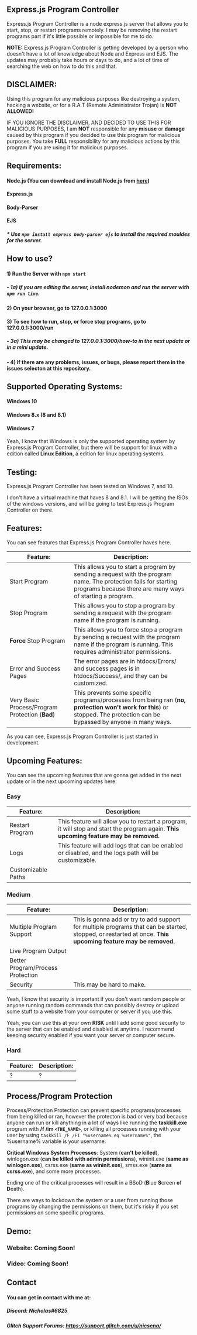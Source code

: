 ## Express.js Program Controller

Express.js Program Controller is a node express.js server that allows you to start, stop, or restart programs remotely. I may be removing the restart programs part if it's little possible or impossible for me to do.

**NOTE:** Express.js Program Controller is getting developed by a person who doesn't have a lot of knowledge about Node and Express and EJS. The updates may probably take hours or days to do, and a lot of time of searching the web on how to do this and that.

## DISCLAIMER:

Using this program for any malicious purposes like destroying a system, hacking a website, or for a R.A.T (Remote Administrator Trojan) is **NOT ALLOWED!**

IF YOU IGNORE THE DISCLAIMER, AND DECIDED TO USE THIS FOR MALICIOUS PURPOSES, I am **NOT** responsible for any **misuse** or **damage** caused by this program if you decided to use this program for malicious purposes. You take **FULL** responsibility for any malicious actions by this program if you are using it for malicious purposes. 

## Requirements:

#### Node.js (You can download and install Node.js from [here](https://nodejs.org/en/download/ "here"))
#### Express.js
#### Body-Parser
#### EJS

##### * Use `npm install express body-parser ejs` to install the required mouldes for the server.

## How to use?
#### 1) Run the Server with `npm start`
##### - 1a) if you are editing the server, install nodemon and run the server with `npm run live`.
#### 2) On your browser, go to 127.0.0.1:3000
#### 3) To see how to run, stop, or force stop programs, go to 127.0.0.1:3000/run
##### - 3a) This may be changed to 127.0.0.1:3000/how-to in the next update or in a mini update.
#### - 4) If there are any problems, issues, or bugs, please report them in the issues selecton at this repository.

## Supported Operating Systems:

#### Windows 10
#### Windows 8.x (8 and 8.1)
#### Windows 7


Yeah, I know that Windows is only the supported operating system by Express.js Program Controller, but there will be support for linux with a edition called **Linux Edition**, a edition for linux operating systems.

## Testing:

Express.js Program Controller has been tested on Windows 7, and 10.

I don't have a virtual machine that haves 8 and 8.1. I will be getting the ISOs of the windows versions, and will be going to test Express.js Program Controller on there.

## Features:

You can see features that Express.js Program Controller haves here.

| Feature: | Description: |
| ------------ | ------------ |
| Start Program  |  This allows you to start a program by sending a request with the program name. The protection fails for starting programs because there are many ways of starting a program.|
| Stop Program  |  This allows you to stop a program by sending a request with the program name if the program is running. |
| **Force** Stop Program  |  This allows you to force stop a program by sending a request with the program name if the program is running. This requires administrator permissions. |
| Error and Success Pages |  The error pages are in htdocs/Errors/ and success pages is in htdocs/Success/, and they can be customized. |
| Very Basic Process/Program Protection (**Bad**)  |  This prevents some specific programs/processes from being ran (**no, protection won't work for this**) or stopped. The protection can be bypassed by anyone in many ways.   |

As you can see, Express.js Program Controller is just started in development.

## Upcoming Features:

You can see the upcoming features that are gonna get added in the next update or in the next upcoming updates here.

### Easy
| Feature: | Description: |
| ------------ | ------------ |
| Restart Program | This feature will allow you to restart a program, it will stop and start the program again. **This upcoming feature may be removed.** |
| Logs | This feature will add logs that can be enabled or disabled, and the logs path will be customizable.|
| Customizable Paths | |


### Medium
| Feature: | Description: |
| ------------ | ------------ |
| Multiple Program Support | This is gonna add or try to add support for multiple programs that can be started, stopped, or restarted at once. **This upcoming feature may be removed.** |
| Live Program Output | |
| Better Program/Process Protection | |
| Security | This may be hard to make.   |

Yeah, I know that security is important if you don't want random people or anyone running random commands that can possibly destroy or upload some stuff to a website from your computer or server if you use this.

Yeah, you can use this at your own **RISK** until I add some good security to the server that can be enabled and disabled at anytime. I recommend keeping security enabled if you want your server or computer secure.

### Hard
| Feature: | Description: |
| ------------ | ------------ |
| ? | ? |

## Process/Program Protection

Process/Protection Protection can prevent specific programs/processes from being killed or ran, however the protecton is bad or very bad because anyone can run or kill anything in a lot of ways like running the **taskkill.exe** program with **/f /im `<THE_NAME>`**, or killing all processes running with your user by using `taskkill /F /FI "%username% eq %username%"`, the %username% variable is your username.

**Critical Windows System Processes**: System (**can't be killed**), winlogon.exe (**can be killed with admin permissions**), wininit.exe (**same as winlogon.exe**),  csrss.exe (**same as wininit.exe**), smss.exe (**same as csrss.exe**), and some more processes.

Ending one of the critical processes will result in a BSoD (**B**lue **S**creen **o**f **D**eath).


There are ways to lockdown the system or a user from running those programs by changing the permissions on them, but it's risky if you set permissions on some specific programs.

## Demo:

### Website: Coming Soon!

### Video: Coming Soon!


## Contact

#### You can get in contact with me at:

##### Discord: **Nicholas#6825**
##### Glitch Support Forums: **https://support.glitch.com/u/nicsena/**
